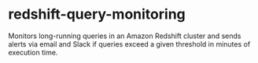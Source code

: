 # redshift-query-monitoring
Monitors long-running queries in an Amazon Redshift cluster and sends alerts via email and Slack if queries exceed a given threshold in minutes of execution time.
